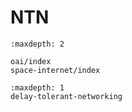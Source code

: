 # NTN

```{toctree}
:maxdepth: 2

oai/index
space-internet/index
```

```{toctree}
:maxdepth: 1
delay-tolerant-networking
```